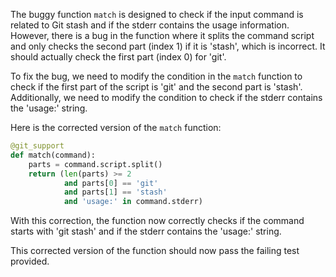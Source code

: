 The buggy function `match` is designed to check if the input command is related to Git stash and if the stderr contains the usage information. However, there is a bug in the function where it splits the command script and only checks the second part (index 1) if it is 'stash', which is incorrect. It should actually check the first part (index 0) for 'git'.

To fix the bug, we need to modify the condition in the `match` function to check if the first part of the script is 'git' and the second part is 'stash'. Additionally, we need to modify the condition to check if the stderr contains the 'usage:' string.

Here is the corrected version of the `match` function:

```python
@git_support
def match(command):
    parts = command.script.split()
    return (len(parts) >= 2 
            and parts[0] == 'git'
            and parts[1] == 'stash'
            and 'usage:' in command.stderr)
```

With this correction, the function now correctly checks if the command starts with 'git stash' and if the stderr contains the 'usage:' string.

This corrected version of the function should now pass the failing test provided.